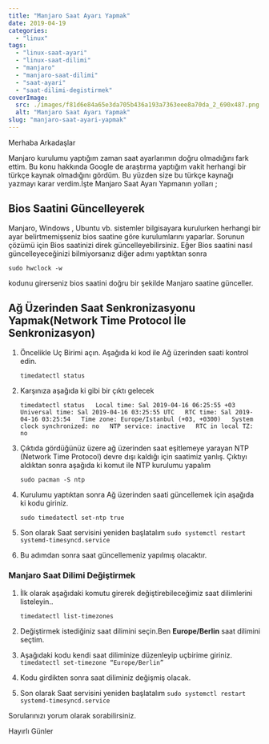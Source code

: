 ```yaml
---
title: "Manjaro Saat Ayarı Yapmak"
date: 2019-04-19
categories: 
  - "linux"
tags: 
  - "linux-saat-ayari"
  - "linux-saat-dilimi"
  - "manjaro"
  - "manjaro-saat-dilimi"
  - "saat-ayari"
  - "saat-dilimi-degistirmek"
coverImage:
  src: ./images/f81d6e84a65e3da705b436a193a7363eee8a70da_2_690x487.png
  alt: "Manjaro Saat Ayarı Yapmak"
slug: "manjaro-saat-ayari-yapmak"
---
```


Merhaba Arkadaşlar

Manjaro kurulumu yaptığım zaman saat ayarlarımın doğru olmadığını fark ettim. Bu konu hakkında Google de araştırma yaptığım vakit herhangi bir türkçe kaynak olmadığını gördüm. Bu yüzden size bu türkçe kaynağı yazmayı karar verdim.İşte Manjaro Saat Ayarı Yapmanın yolları ;

<!--more-->

## Bios Saatini Güncelleyerek

Manjaro, Windows , Ubuntu vb. sistemler bilgisayara kurulurken herhangi bir ayar belirtmemişseniz bios saatine göre kurulumlarını yaparlar. Sorunun çözümü için Bios saatinizi direk güncelleyebilirsiniz. Eğer Bios saatini nasıl güncelleyeceğinizi bilmiyorsanız diğer adımı yaptıktan sonra

`sudo hwclock -w`

kodunu girerseniz bios saatini doğru bir şekilde Manjaro saatine günceller.

## Ağ Üzerinden Saat Senkronizasyonu Yapmak(Network Time Protocol İle Senkronizasyon)

1. Öncelikle Uç Birimi açın. Aşağıda ki kod ile Ağ üzerinden saati kontrol edin.
    
    `timedatectl status`
    
2. Karşınıza aşağıda ki gibi bir çıktı gelecek
    
    `timedatectl status   Local time: Sal 2019-04-16 06:25:55 +03   Universal time: Sal 2019-04-16 03:25:55 UTC   RTC time: Sal 2019-04-16 03:25:54   Time zone: Europe/Istanbul (+03, +0300)   System clock synchronized: no   NTP service: inactive   RTC in local TZ: no`
    
3. Çıktıda gördüğünüz üzere ağ üzerinden saat eşitlemeye yarayan NTP (Network Time Protocol) devre dışı kaldığı için saatimiz yanlış. Çıktıyı aldıktan sonra aşağıda ki komut ile NTP kurulumu yapalım
    
    `sudo pacman -S ntp`
    
4. Kurulumu yaptıktan sonra Ağ üzerinden saati güncellemek için aşağıda ki kodu giriniz.
    
    `sudo timedatectl set-ntp true`
    
5. Son olarak Saat servisini yeniden başlatalım `sudo systemctl restart systemd-timesyncd.service`
6. Bu adımdan sonra saat güncellemeniz yapılmış olacaktır.
    

### Manjaro Saat Dilimi Değiştirmek

1. İlk olarak aşağıdaki komutu girerek değiştirebileceğimiz saat dilimlerini listeleyin..
    
    `timedatectl list-timezones`
2. Değiştirmek istediğiniz saat dilimini seçin.Ben **Europe/Berlin** saat dilimini seçtim.
3. Aşağıdaki kodu kendi saat diliminize düzenleyip uçbirime giriniz. `timedatectl set-timezone “Europe/Berlin”`
4. Kodu girdikten sonra saat diliminiz değişmiş olacak.
5. Son olarak Saat servisini yeniden başlatalım `sudo systemctl restart systemd-timesyncd.service`

Sorularınızı yorum olarak sorabilirsiniz.

Hayırlı Günler
